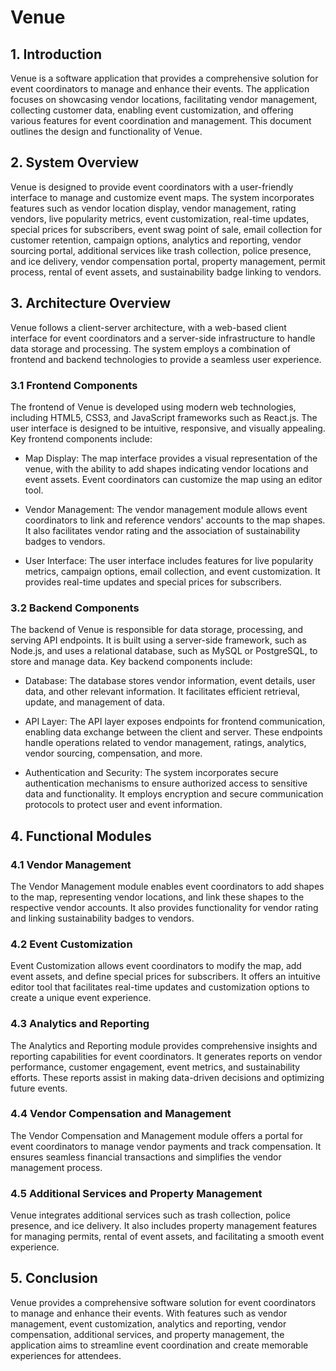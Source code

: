 # Venue

## 1. Introduction

Venue is a software application that provides a comprehensive solution for event coordinators to manage and enhance their events. The application focuses on showcasing vendor locations, facilitating vendor management, collecting customer data, enabling event customization, and offering various features for event coordination and management. This document outlines the design and functionality of Venue.

## 2. System Overview

Venue is designed to provide event coordinators with a user-friendly interface to manage and customize event maps. The system incorporates features such as vendor location display, vendor management, rating vendors, live popularity metrics, event customization, real-time updates, special prices for subscribers, event swag point of sale, email collection for customer retention, campaign options, analytics and reporting, vendor sourcing portal, additional services like trash collection, police presence, and ice delivery, vendor compensation portal, property management, permit process, rental of event assets, and sustainability badge linking to vendors.

## 3. Architecture Overview

Venue follows a client-server architecture, with a web-based client interface for event coordinators and a server-side infrastructure to handle data storage and processing. The system employs a combination of frontend and backend technologies to provide a seamless user experience.

### 3.1 Frontend Components

The frontend of Venue is developed using modern web technologies, including HTML5, CSS3, and JavaScript frameworks such as React.js. The user interface is designed to be intuitive, responsive, and visually appealing. Key frontend components include:

- Map Display: The map interface provides a visual representation of the venue, with the ability to add shapes indicating vendor locations and event assets. Event coordinators can customize the map using an editor tool.

- Vendor Management: The vendor management module allows event coordinators to link and reference vendors' accounts to the map shapes. It also facilitates vendor rating and the association of sustainability badges to vendors.

- User Interface: The user interface includes features for live popularity metrics, campaign options, email collection, and event customization. It provides real-time updates and special prices for subscribers.

### 3.2 Backend Components

The backend of Venue is responsible for data storage, processing, and serving API endpoints. It is built using a server-side framework, such as Node.js, and uses a relational database, such as MySQL or PostgreSQL, to store and manage data. Key backend components include:

- Database: The database stores vendor information, event details, user data, and other relevant information. It facilitates efficient retrieval, update, and management of data.

- API Layer: The API layer exposes endpoints for frontend communication, enabling data exchange between the client and server. These endpoints handle operations related to vendor management, ratings, analytics, vendor sourcing, compensation, and more.

- Authentication and Security: The system incorporates secure authentication mechanisms to ensure authorized access to sensitive data and functionality. It employs encryption and secure communication protocols to protect user and event information.

## 4. Functional Modules

### 4.1 Vendor Management

The Vendor Management module enables event coordinators to add shapes to the map, representing vendor locations, and link these shapes to the respective vendor accounts. It also provides functionality for vendor rating and linking sustainability badges to vendors.

### 4.2 Event Customization

Event Customization allows event coordinators to modify the map, add event assets, and define special prices for subscribers. It offers an intuitive editor tool that facilitates real-time updates and customization options to create a unique event experience.

### 4.3 Analytics and Reporting

The Analytics and Reporting module provides comprehensive insights and reporting capabilities for event coordinators. It generates reports on vendor performance, customer engagement, event metrics, and sustainability efforts. These reports assist in making data-driven decisions and optimizing future events.

### 4.4 Vendor Compensation and Management

The Vendor Compensation and Management module offers a portal for event coordinators to manage vendor payments and track compensation. It ensures seamless financial transactions and simplifies the vendor management process.

### 4.5 Additional Services and Property Management

Venue integrates additional services such as trash collection, police presence, and ice delivery. It also includes property management features for managing permits, rental of event assets, and facilitating a smooth event experience.

## 5. Conclusion

Venue provides a comprehensive software solution for event coordinators to manage and enhance their events. With features such as vendor management, event customization, analytics and reporting, vendor compensation, additional services, and property management, the application aims to streamline event coordination and create memorable experiences for attendees.